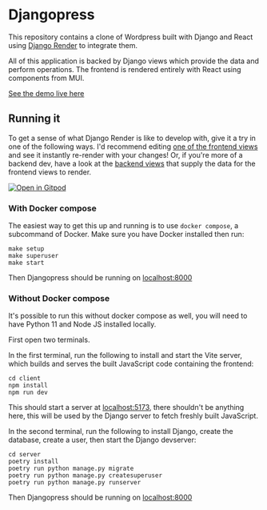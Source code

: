 # Djangopress

This repository contains a clone of Wordpress built with Django and React using [Django Render](https://django-render.org) to integrate them.

All of this application is backed by Django views which provide the data and perform operations.
The frontend is rendered entirely with React using components from MUI.

[See the demo live here](https://demo.django-render.org)

## Running it

To get a sense of what Django Render is like to develop with, give it a try in one of the following ways.
I'd recommend editing [one of the frontend views](https://github.com/kaedroho/djangopress/blob/main/client/src/views/Home/HomeView.tsx) and see it instantly re-render with your changes!
Or, if you're more of a backend dev, have a look at the [backend views](https://github.com/kaedroho/djangopress/blob/main/server/djangopress/posts/views.py) that supply the data for the frontend views to render.

[![Open in Gitpod](https://gitpod.io/button/open-in-gitpod.svg)](https://gitpod.io/#https://github.com/kaedroho/djangopress)

### With Docker compose

The easiest way to get this up and running is to use `docker compose`, a subcommand of Docker. Make sure you have Docker installed then run:

```
make setup
make superuser
make start
```

Then Djangopress should be running on [localhost:8000](http://localhost:8000)

### Without Docker compose

It's possible to run this without docker compose as well, you will need to have Python 11 and Node JS installed locally.

First open two terminals.

In the first terminal, run the following to install and start the Vite server, which builds and serves the built JavaScript code containing the frontend:

```
cd client
npm install
npm run dev
```

This should start a server at [localhost:5173](http://localhost:5173), there shouldn't be anything here, this will be used by the Django server to fetch freshly built JavaScript.

In the second terminal, run the following to install Django, create the database, create a user, then start the Django devserver:

```
cd server
poetry install
poetry run python manage.py migrate
poetry run python manage.py createsuperuser
poetry run python manage.py runserver
```

Then Djangopress should be running on [localhost:8000](http://localhost:8000)
